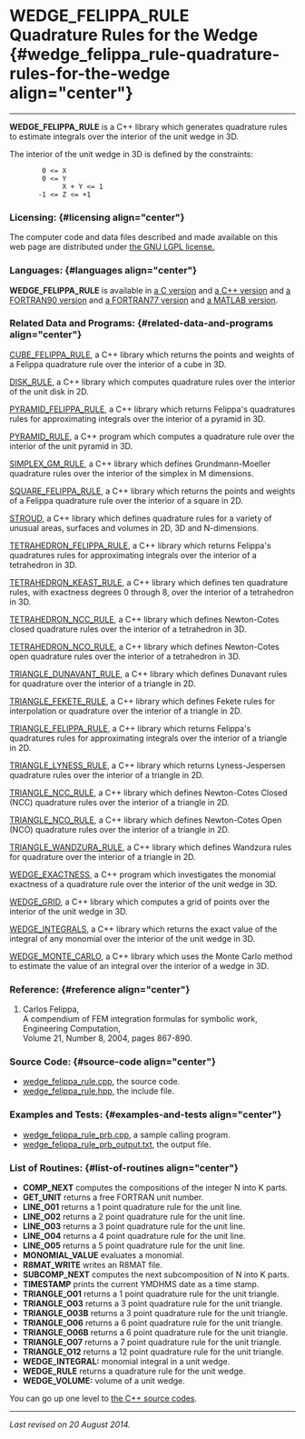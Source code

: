 WEDGE\_FELIPPA\_RULE\
Quadrature Rules for the Wedge {#wedge_felippa_rule-quadrature-rules-for-the-wedge align="center"}
==============================

------------------------------------------------------------------------

**WEDGE\_FELIPPA\_RULE** is a C++ library which generates quadrature
rules to estimate integrals over the interior of the unit wedge in 3D.

The interior of the unit wedge in 3D is defined by the constraints:

            0 <= X
            0 <= Y
                 X + Y <= 1
           -1 <= Z <= +1
          

### Licensing: {#licensing align="center"}

The computer code and data files described and made available on this
web page are distributed under [the GNU LGPL
license.](../../txt/gnu_lgpl.txt)

### Languages: {#languages align="center"}

**WEDGE\_FELIPPA\_RULE** is available in [a C
version](../../c_src/wedge_felippa_rule/wedge_felippa_rule.md) and [a
C++ version](../../master/wedge_felippa_rule/wedge_felippa_rule.md)
and [a FORTRAN90
version](../../f_src/wedge_felippa_rule/wedge_felippa_rule.md) and [a
FORTRAN77
version](../../f77_src/wedge_felippa_rule/wedge_felippa_rule.md) and
[a MATLAB
version](../../m_src/wedge_felippa_rule/wedge_felippa_rule.md).

### Related Data and Programs: {#related-data-and-programs align="center"}

[CUBE\_FELIPPA\_RULE](../../master/cube_felippa_rule/cube_felippa_rule.md),
a C++ library which returns the points and weights of a Felippa
quadrature rule over the interior of a cube in 3D.

[DISK\_RULE](../../master/disk_rule/disk_rule.md), a C++ library
which computes quadrature rules over the interior of the unit disk in
2D.

[PYRAMID\_FELIPPA\_RULE](../../master/pyramid_felippa_rule/pyramid_felippa_rule.md),
a C++ library which returns Felippa's quadratures rules for
approximating integrals over the interior of a pyramid in 3D.

[PYRAMID\_RULE](../../master/pyramid_rule/pyramid_rule.md), a C++
program which computes a quadrature rule over the interior of the unit
pyramid in 3D.

[SIMPLEX\_GM\_RULE](../../master/simplex_gm_rule/simplex_gm_rule.md),
a C++ library which defines Grundmann-Moeller quadrature rules over the
interior of the simplex in M dimensions.

[SQUARE\_FELIPPA\_RULE](../../master/square_felippa_rule/square_felippa_rule.md),
a C++ library which returns the points and weights of a Felippa
quadrature rule over the interior of a square in 2D.

[STROUD](../../master/stroud/stroud.md), a C++ library which defines
quadrature rules for a variety of unusual areas, surfaces and volumes in
2D, 3D and N-dimensions.

[TETRAHEDRON\_FELIPPA\_RULE](../../master/tetrahedron_felippa_rule/tetrahedron_felippa_rule.md),
a C++ library which returns Felippa's quadratures rules for
approximating integrals over the interior of a tetrahedron in 3D.

[TETRAHEDRON\_KEAST\_RULE](../../master/tetrahedron_keast_rule/tetrahedron_keast_rule.md),
a C++ library which defines ten quadrature rules, with exactness degrees
0 through 8, over the interior of a tetrahedron in 3D.

[TETRAHEDRON\_NCC\_RULE](../../master/tetrahedron_ncc_rule/tetrahedron_ncc_rule.md),
a C++ library which defines Newton-Cotes closed quadrature rules over
the interior of a tetrahedron in 3D.

[TETRAHEDRON\_NCO\_RULE](../../master/tetrahedron_nco_rule/tetrahedron_nco_rule.md),
a C++ library which defines Newton-Cotes open quadrature rules over the
interior of a tetrahedron in 3D.

[TRIANGLE\_DUNAVANT\_RULE](../../master/triangle_dunavant_rule/triangle_dunavant_rule.md),
a C++ library which defines Dunavant rules for quadrature over the
interior of a triangle in 2D.

[TRIANGLE\_FEKETE\_RULE](../../master/triangle_fekete_rule/triangle_fekete_rule.md),
a C++ library which defines Fekete rules for interpolation or quadrature
over the interior of a triangle in 2D.

[TRIANGLE\_FELIPPA\_RULE](../../master/triangle_felippa_rule/triangle_felippa_rule.md),
a C++ library which returns Felippa's quadratures rules for
approximating integrals over the interior of a triangle in 2D.

[TRIANGLE\_LYNESS\_RULE](../../master/triangle_lyness_rule/triangle_lyness_rule.md),
a C++ library which returns Lyness-Jespersen quadrature rules over the
interior of a triangle in 2D.

[TRIANGLE\_NCC\_RULE](../../master/triangle_ncc_rule/triangle_ncc_rule.md),
a C++ library which defines Newton-Cotes Closed (NCC) quadrature rules
over the interior of a triangle in 2D.

[TRIANGLE\_NCO\_RULE](../../master/triangle_nco_rule/triangle_nco_rule.md),
a C++ library which defines Newton-Cotes Open (NCO) quadrature rules
over the interior of a triangle in 2D.

[TRIANGLE\_WANDZURA\_RULE](../../master/triangle_wandzura_rule/triangle_wandzura_rule.md),
a C++ library which defines Wandzura rules for quadrature over the
interior of a triangle in 2D.

[WEDGE\_EXACTNESS](../../master/wedge_exactness/wedge_exactness.md),
a C++ program which investigates the monomial exactness of a quadrature
rule over the interior of the unit wedge in 3D.

[WEDGE\_GRID](../../master/wedge_grid/wedge_grid.md), a C++ library
which computes a grid of points over the interior of the unit wedge in
3D.

[WEDGE\_INTEGRALS](../../master/wedge_integrals/wedge_integrals.md),
a C++ library which returns the exact value of the integral of any
monomial over the interior of the unit wedge in 3D.

[WEDGE\_MONTE\_CARLO](../../master/wedge_monte_carlo/wedge_monte_carlo.md),
a C++ library which uses the Monte Carlo method to estimate the value of
an integral over the interior of a wedge in 3D.

### Reference: {#reference align="center"}

1.  Carlos Felippa,\
    A compendium of FEM integration formulas for symbolic work,\
    Engineering Computation,\
    Volume 21, Number 8, 2004, pages 867-890.

### Source Code: {#source-code align="center"}

-   [wedge\_felippa\_rule.cpp](wedge_felippa_rule.cpp), the source code.
-   [wedge\_felippa\_rule.hpp](wedge_felippa_rule.hpp), the include
    file.

### Examples and Tests: {#examples-and-tests align="center"}

-   [wedge\_felippa\_rule\_prb.cpp](wedge_felippa_rule_prb.cpp), a
    sample calling program.
-   [wedge\_felippa\_rule\_prb\_output.txt](wedge_felippa_rule_prb_output.txt),
    the output file.

### List of Routines: {#list-of-routines align="center"}

-   **COMP\_NEXT** computes the compositions of the integer N into K
    parts.
-   **GET\_UNIT** returns a free FORTRAN unit number.
-   **LINE\_O01** returns a 1 point quadrature rule for the unit line.
-   **LINE\_O02** returns a 2 point quadrature rule for the unit line.
-   **LINE\_O03** returns a 3 point quadrature rule for the unit line.
-   **LINE\_O04** returns a 4 point quadrature rule for the unit line.
-   **LINE\_O05** returns a 5 point quadrature rule for the unit line.
-   **MONOMIAL\_VALUE** evaluates a monomial.
-   **R8MAT\_WRITE** writes an R8MAT file.
-   **SUBCOMP\_NEXT** computes the next subcomposition of N into K
    parts.
-   **TIMESTAMP** prints the current YMDHMS date as a time stamp.
-   **TRIANGLE\_O01** returns a 1 point quadrature rule for the unit
    triangle.
-   **TRIANGLE\_O03** returns a 3 point quadrature rule for the unit
    triangle.
-   **TRIANGLE\_O03B** returns a 3 point quadrature rule for the unit
    triangle.
-   **TRIANGLE\_O06** returns a 6 point quadrature rule for the unit
    triangle.
-   **TRIANGLE\_O06B** returns a 6 point quadrature rule for the unit
    triangle.
-   **TRIANGLE\_O07** returns a 7 point quadrature rule for the unit
    triangle.
-   **TRIANGLE\_O12** returns a 12 point quadrature rule for the unit
    triangle.
-   **WEDGE\_INTEGRAL:** monomial integral in a unit wedge.
-   **WEDGE\_RULE** returns a quadrature rule for the unit wedge.
-   **WEDGE\_VOLUME:** volume of a unit wedge.

You can go up one level to [the C++ source codes](../cpp_src.md).

------------------------------------------------------------------------

*Last revised on 20 August 2014.*

